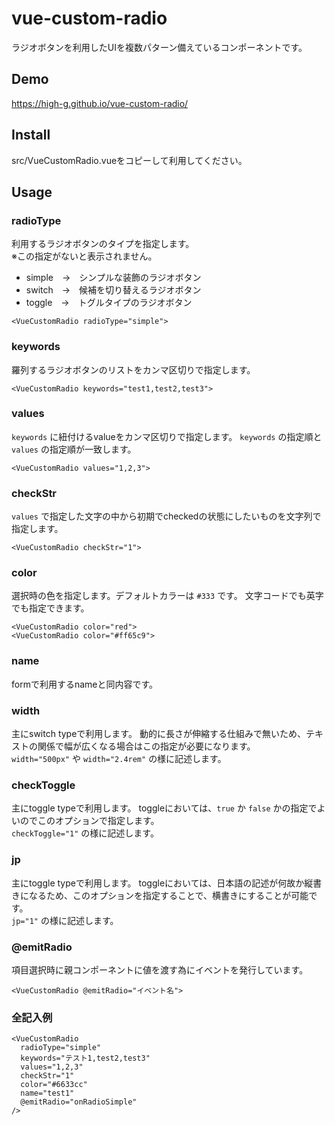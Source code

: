 # vue-custom-radio

ラジオボタンを利用したUIを複数パターン備えているコンポーネントです。

## Demo
https://high-g.github.io/vue-custom-radio/

## Install
src/VueCustomRadio.vueをコピーして利用してください。


## Usage
### radioType
利用するラジオボタンのタイプを指定します。  
※この指定がないと表示されません。
- simple　→　シンプルな装飾のラジオボタン
- switch　→　候補を切り替えるラジオボタン
- toggle　→　トグルタイプのラジオボタン

```
<VueCustomRadio radioType="simple">
```

### keywords
羅列するラジオボタンのリストをカンマ区切りで指定します。

```
<VueCustomRadio keywords="test1,test2,test3">
```

### values
`keywords` に紐付けるvalueをカンマ区切りで指定します。
`keywords` の指定順と `values` の指定順が一致します。

```
<VueCustomRadio values="1,2,3">
```

### checkStr
`values` で指定した文字の中から初期でcheckedの状態にしたいものを文字列で指定します。

```
<VueCustomRadio checkStr="1">
```

### color
選択時の色を指定します。デフォルトカラーは `#333` です。
文字コードでも英字でも指定できます。

```
<VueCustomRadio color="red">
<VueCustomRadio color="#ff65c9">
```

### name
formで利用するnameと同内容です。

### width
主にswitch typeで利用します。
動的に長さが伸縮する仕組みで無いため、テキストの関係で幅が広くなる場合はこの指定が必要になります。  
`width="500px"` や `width="2.4rem"` の様に記述します。


### checkToggle
主にtoggle typeで利用します。
toggleにおいては、`true` か `false` かの指定でよいのでこのオプションで指定します。  
`checkToggle="1"` の様に記述します。


### jp
主にtoggle typeで利用します。
toggleにおいては、日本語の記述が何故か縦書きになるため、このオプションを指定することで、横書きにすることが可能です。  
`jp="1"` の様に記述します。


### @emitRadio
項目選択時に親コンポーネントに値を渡す為にイベントを発行しています。

```
<VueCustomRadio @emitRadio="イベント名">
```

### 全記入例
```
<VueCustomRadio
  radioType="simple"
  keywords="テスト1,test2,test3"
  values="1,2,3"
  checkStr="1"
  color="#6633cc"
  name="test1"
  @emitRadio="onRadioSimple"
/>
```

